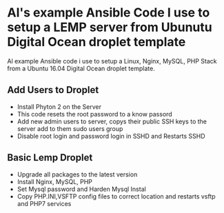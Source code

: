 Al's example Ansible Code I use to setup a LEMP server from Ubunutu Digital Ocean droplet template
========================

Al example Ansible code i use to setup a Linux, Nginx, MySQL, PHP Stack from a Ubuntu 16.04 Digital Ocean droplet template.

Add Users to Droplet
----------
* Install Phyton 2 on the Server
* This code resets the root password to a know passord
* Add new admin users to server, copys their public SSH keys to the server add to them sudo users group
* Disable root login and password login in SSHD and Restarts SSHD

Basic Lemp Droplet
----------
* Upgrade all packages to the latest version
* Install Nginx, MySQL, PHP
* Set Mysql password and Harden Mysql Instal
* Copy PHP.INI,VSFTP config files to correct location and restarts vsftp and PHP7 services
